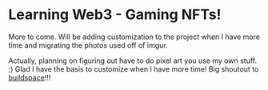# Learning Web3 - Gaming NFTs!

More to come. Will be adding customization to the project when I have more time and migrating the photos used off of imgur.

Actually, planning on figuring out have to do pixel art you use my own stuff. ;) Glad I have the basis to customize when I have more time! Big shoutout to [buildspace](https://buildspace.so/)!!! 

